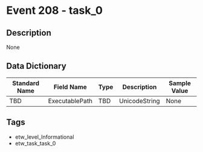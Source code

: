 # Event 208 - task_0

## Description
None

## Data Dictionary
|Standard Name|Field Name|Type|Description|Sample Value|
|---|---|---|---|---|
|TBD|ExecutablePath|TBD|UnicodeString|None|None|

## Tags
* etw_level_Informational
* etw_task_task_0